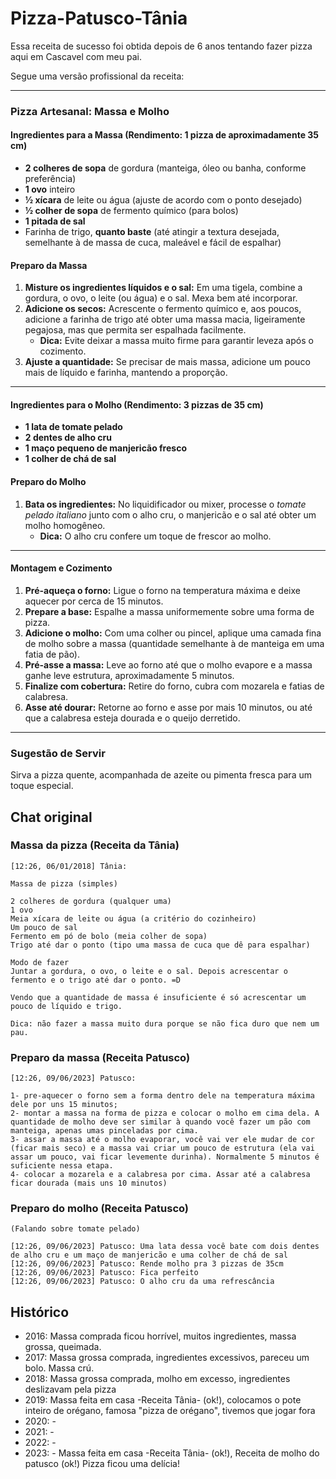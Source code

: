 # Pizza-Patusco-Tânia
Essa receita de sucesso foi obtida depois de 6 anos tentando fazer pizza aqui em Cascavel com meu pai. 

Segue uma versão profissional da receita:

---

### **Pizza Artesanal: Massa e Molho**

#### **Ingredientes para a Massa (Rendimento: 1 pizza de aproximadamente 35 cm)**

- **2 colheres de sopa** de gordura (manteiga, óleo ou banha, conforme preferência)  
- **1 ovo** inteiro  
- **½ xícara** de leite ou água (ajuste de acordo com o ponto desejado)  
- **½ colher de sopa** de fermento químico (para bolos)  
- **1 pitada de sal**  
- Farinha de trigo, **quanto baste** (até atingir a textura desejada, semelhante à de massa de cuca, maleável e fácil de espalhar)

#### **Preparo da Massa**

1. **Misture os ingredientes líquidos e o sal:** Em uma tigela, combine a gordura, o ovo, o leite (ou água) e o sal. Mexa bem até incorporar.  
2. **Adicione os secos:** Acrescente o fermento químico e, aos poucos, adicione a farinha de trigo até obter uma massa macia, ligeiramente pegajosa, mas que permita ser espalhada facilmente.  
   - **Dica:** Evite deixar a massa muito firme para garantir leveza após o cozimento.  
3. **Ajuste a quantidade:** Se precisar de mais massa, adicione um pouco mais de líquido e farinha, mantendo a proporção.  

---

#### **Ingredientes para o Molho (Rendimento: 3 pizzas de 35 cm)**

- **1 lata de tomate pelado**  
- **2 dentes de alho cru**  
- **1 maço pequeno de manjericão fresco**  
- **1 colher de chá de sal**  

#### **Preparo do Molho**

1. **Bata os ingredientes:** No liquidificador ou mixer, processe o *tomate pelado italiano* junto com o alho cru, o manjericão e o sal até obter um molho homogêneo.  
   - **Dica:** O alho cru confere um toque de frescor ao molho.  

---

#### **Montagem e Cozimento**

1. **Pré-aqueça o forno:** Ligue o forno na temperatura máxima e deixe aquecer por cerca de 15 minutos.  
2. **Prepare a base:** Espalhe a massa uniformemente sobre uma forma de pizza.  
3. **Adicione o molho:** Com uma colher ou pincel, aplique uma camada fina de molho sobre a massa (quantidade semelhante à de manteiga em uma fatia de pão).  
4. **Pré-asse a massa:** Leve ao forno até que o molho evapore e a massa ganhe leve estrutura, aproximadamente 5 minutos.  
5. **Finalize com cobertura:** Retire do forno, cubra com mozarela e fatias de calabresa.  
6. **Asse até dourar:** Retorne ao forno e asse por mais 10 minutos, ou até que a calabresa esteja dourada e o queijo derretido.  

---

### **Sugestão de Servir**
Sirva a pizza quente, acompanhada de azeite ou pimenta fresca para um toque especial. 



## Chat original

### Massa da pizza (Receita da Tânia)
```
[12:26, 06/01/2018] Tânia:

Massa de pizza (simples)

2 colheres de gordura (qualquer uma)
1 ovo
Meia xícara de leite ou água (a critério do cozinheiro)
Um pouco de sal 
Fermento em pó de bolo (meia colher de sopa) 
Trigo até dar o ponto (tipo uma massa de cuca que dê para espalhar) 

Modo de fazer
Juntar a gordura, o ovo, o leite e o sal. Depois acrescentar o fermento e o trigo até dar o ponto. =D

Vendo que a quantidade de massa é insuficiente é só acrescentar um pouco de líquido e trigo.

Dica: não fazer a massa muito dura porque se não fica duro que nem um pau.
```

### Preparo da massa (Receita Patusco)
```
[12:26, 09/06/2023] Patusco: 

1- pre-aquecer o forno sem a forma dentro dele na temperatura máxima dele por uns 15 minutos;
2- montar a massa na forma de pizza e colocar o molho em cima dela. A quantidade de molho deve ser similar à quando você fazer um pão com manteiga, apenas umas pinceladas por cima.
3- assar a massa até o molho evaporar, você vai ver ele mudar de cor (ficar mais seco) e a massa vai criar um pouco de estrutura (ela vai assar um pouco, vai ficar levemente durinha). Normalmente 5 minutos é suficiente nessa etapa. 
4- colocar a mozarela e a calabresa por cima. Assar até a calabresa ficar dourada (mais uns 10 minutos)
```

### Preparo do molho (Receita Patusco)
```
(Falando sobre tomate pelado)

[12:26, 09/06/2023] Patusco: Uma lata dessa você bate com dois dentes de alho cru e um maço de manjericão e uma colher de chá de sal
[12:26, 09/06/2023] Patusco: Rende molho pra 3 pizzas de 35cm
[12:26, 09/06/2023] Patusco: Fica perfeito
[12:26, 09/06/2023] Patusco: O alho cru da uma refrescância
```


## Histórico

- 2016: Massa comprada ficou horrível, muitos ingredientes, massa grossa, queimada.
- 2017: Massa grossa comprada, ingredientes excessivos, pareceu um bolo. Massa crú.
- 2018: Massa grossa comprada, molho em excesso, ingredientes deslizavam pela pizza
- 2019: Massa feita em casa -Receita Tânia- (ok!), colocamos o pote inteiro de orégano, famosa "pizza de orégano", tivemos que jogar fora
- 2020: -
- 2021: -
- 2022: -
- 2023: - Massa feita em casa -Receita Tânia- (ok!),  Receita de molho do patusco (ok!) Pizza ficou uma delícia! 
